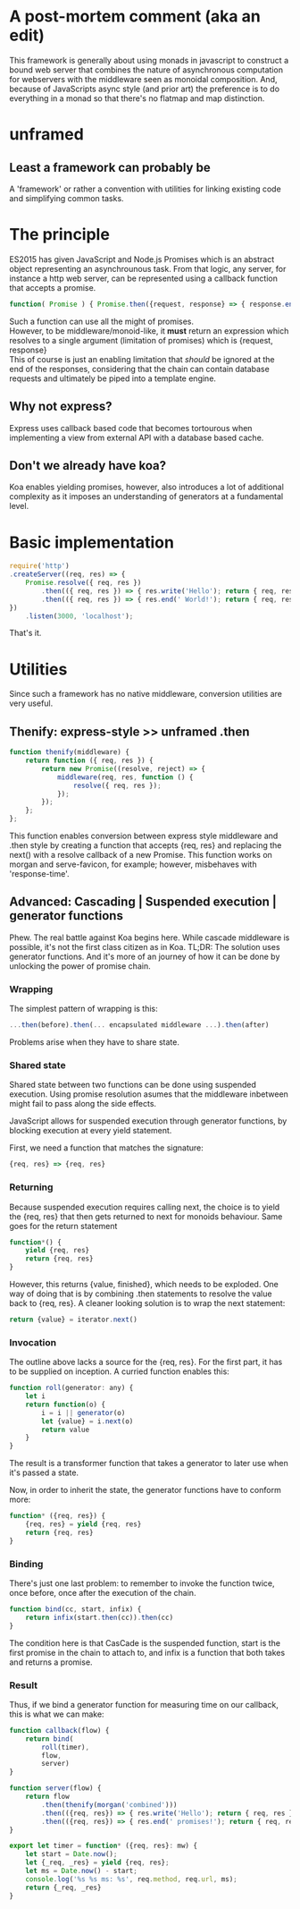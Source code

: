# A post-mortem comment (aka an edit)
This framework is generally about using monads in javascript to construct 
a bound web server that combines the nature of asynchronous computation for
webservers with the middleware seen as monoidal composition. And, because of
JavaScripts async style (and prior art) the preference is to do everything in
a monad so that there's no flatmap and map distinction.

# unframed
## Least a framework can probably be

A 'framework' or rather a convention with utilities for linking existing 
code and simplifying common tasks.

# The principle
ES2015 has given JavaScript and Node.js Promises which is an abstract
object representing an asynchrounous task. From that logic, any server,
for instance a http web server, can be represented using a callback
function that accepts a promise.
```js
function( Promise ) { Promise.then({request, response} => { response.end('Hello, World!') })}
```
Such a function can use all the might of promises.  
However, to be middleware/monoid-like, it **must** return an expression which resolves 
to a single argument (limitation of promises) which is {request, 
response}  
This of course is just an enabling limitation that *should* be ignored at
the end of the responses, considering that the chain can contain database
requests and ultimately be piped into a template engine.

## Why not express? 
Express uses callback based code that becomes tortourous when implementing 
a view from external API with a database based cache.
## Don't we already have koa?
Koa enables yielding promises, however, also introduces a lot of additional 
complexity as it imposes an understanding of generators at a fundamental 
level. 

# Basic implementation

```js
require('http')
.createServer((req, res) => {
    Promise.resolve({ req, res })
        .then(({ req, res }) => { res.write('Hello'); return { req, res }; })        
        .then(({ req, res }) => { res.end(' World!'); return { req, res }; })        
})
    .listen(3000, 'localhost');
```

That's it.

# Utilities

Since such a framework has no native middleware, conversion utilities are
very useful.

## Thenify: express-style >> unframed .then

```js
function thenify(middleware) {
    return function ({ req, res }) {
        return new Promise((resolve, reject) => {
            middleware(req, res, function () {
                resolve({ req, res });
            });
        });
    };
};
```
This function enables conversion between express style middleware and .then
style by creating a function that accepts {req, res} and replacing the next()
with a resolve callback of a new Promise. This function works on morgan and
serve-favicon, for example; however, misbehaves with 'response-time'.

## Advanced: Cascading | Suspended execution | generator functions

Phew. The real battle against Koa begins here. While cascade middleware is
possible, it's not the first class citizen as in Koa. TL;DR: The solution 
uses generator functions. And it's more of an journey of how it can be 
done by unlocking the power of promise chain.

### Wrapping

The simplest pattern of wrapping is this:

```js
...then(before).then(... encapsulated middleware ...).then(after) 
```

Problems arise when they have to share state.

### Shared state

Shared state between two functions can be done using suspended execution.
Using promise resolution asumes that the middleware inbetween might fail to
pass along the side effects. 

JavaScript allows for suspended execution through generator functions, by
blocking execution at every yield statement.

First, we need a function that matches the signature:
```js
{req, res} => {req, res}
```
### Returning
Because suspended execution requires calling next, the choice is to yield
the {req, res} that then gets returned to next for monoids behaviour. Same
goes for the return statement
```js
function*() {
    yield {req, res}
    return {req, res}
}
```
However, this returns {value, finished}, which needs to be exploded. One way
of doing that is by combining .then statements to resolve the value back to
{req, res}. A cleaner looking solution is to wrap the next statement:
```js
return {value} = iterator.next()
```

### Invocation
The outline above lacks a source for the {req, res}. For the first part,
it has to be supplied on inception. A curried function enables this:
```js
function roll(generator: any) {
    let i
    return function(o) {
        i = i || generator(o)
        let {value} = i.next(o)
        return value
    }
}
```
The result is a transformer function that takes a generator to later use when
it's passed a state. 

Now, in order to inherit the state, the generator functions have to conform more:
```js
function* ({req, res}) {
    {req, res} = yield {req, res}
    return {req, res}
}
```

### Binding

There's just one last problem: to remember to invoke the function twice, once
before, once after the execution of the chain.
```js
function bind(cc, start, infix) {
    return infix(start.then(cc)).then(cc)
}
```
The condition here is that CasCade is the suspended function, start is the first
promise in the chain to attach to, and infix is a function that both takes and
returns a promise.

### Result

Thus, if we bind a generator function for measuring time on our callback, this is
what we can make:
```js
function callback(flow) {
    return bind(
        roll(timer),
        flow,
        server)
}
```
```js
function server(flow) {
    return flow
        .then(thenify(morgan('combined')))
        .then(({req, res}) => { res.write('Hello'); return { req, res } })
        .then(({req, res}) => { res.end(' promises!'); return { req, res } })
}
```
```js
export let timer = function* ({req, res}: mw) {
    let start = Date.now();
    let {_req, _res} = yield {req, res};
    let ms = Date.now() - start;
    console.log('%s %s ms: %s', req.method, req.url, ms);
    return {_req, _res}
}
```

